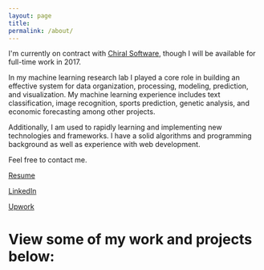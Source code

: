 ```yaml
---
layout: page
title:
permalink: /about/
---
```

<!-- # I'm a software developer specializing in machine learning. -->

I'm currently on contract with [Chiral Software](https://chiralsoftware.com/), though I will be available for full-time work in 2017.

<!-- I currently do contract work as a machine learning and software developer, building custom solutions that are tailored to my client's data and needs.  -->

In my machine learning research lab I played a core role in building an effective system for data organization, processing, modeling, prediction, and visualization. My machine learning experience includes text classification, image recognition, sports prediction, genetic analysis, and economic forecasting among other projects.

Additionally, I am used to rapidly learning and implementing new technologies and frameworks. I have a solid algorithms and programming background as well as experience with web development.

Feel free to contact me.


[Resume](/pdfs/Remington_Resume.pdf)

[LinkedIn](https://www.linkedin.com/in/remingtonmichael)

[Upwork](http://www.upwork.com/o/profiles/users/_~019e170971cd9931a5/)

# View some of my work and projects below:
